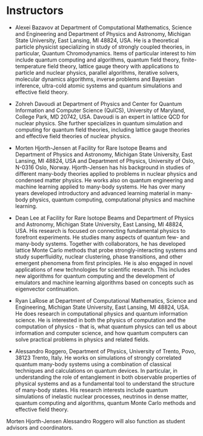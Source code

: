 # Instructors
- Alexei Bazavov at Department of Computational Mathematics, Science and Engineering and Department of Physics and Astronomy, Michigan State University, East Lansing, MI 48824, USA. He is a theoretical particle physicist specializing in study of strongly coupled theories, in particular, Quantum Chromodynamics. Items of particular interest to him include quantum computing and algorithms, quantum field theory, finite-temperature field theory, lattice gauge theory with applications to particle and nuclear physics, parallel algorithms, iterative solvers, molecular dynamics algorithms, inverse problems and Bayesian inference, ultra-cold atomic systems and quantum simulations and effective field theory.

- Zohreh Davoudi at Department of Physics and Center for Quantum Information and Computer Science (QuICS), University of Maryland, College Park, MD 20742, USA. Davoudi is an expert in lattice QCD for nuclear physics. She further specializes in quantum simulation and computing for quantum field theories, including lattice gauge theories and effective field theories of nuclear physics.

- Morten Hjorth-Jensen at Facility for Rare Isotope Beams and Department of Physics and Astronomy, Michigan State University, East Lansing, MI 48824, USA and Department of Physics, University of Oslo, N-0316 Oslo, Norway. Hjorth-Jensen has his background in studies of different many-body theories applied to problems in nuclear physics and condensed matter physics. He works also on quantum engineering and machine learning applied to many-body systems. He has over many years developed introductory and advanced learning material in many-body physics, quantum computing, computational physics and machine learning.

- Dean Lee at Facility for Rare Isotope Beams and Department of Physics and Astronomy, Michigan State University, East Lansing, MI 48824, USA. His research is focused on connecting fundamental physics to forefront experiments. He studies many aspects of quantum few- and many-body systems. Together with collaborators, he has developed lattice Monte Carlo methods that probe strongly-interacting systems and study superfluidity, nuclear clustering, phase transitions, and other emergent phenomena from first principles. He  is also engaged in novel applications of new technologies for scientific research. This includes new algorithms for quantum computing and the development of emulators and machine learning algorithms based on concepts such as eigenvector continuation.
- Ryan LaRose at Department of Computational Mathematics, Science and Engineering, Michigan State University, East Lansing, MI 48824, USA. He does research in computational physics and quantum information science. He is  interested in both the physics of computation and the computation of physics - that is, what quantum physics can tell us about information and computer science, and how quantum computers can solve practical problems in physics and related fields.

- Alessandro Roggero, Department of Physics, University of Trento, Povo, 38123 Trento, Italy. He works on  simulations of strongly correlated quantum many-body systems using a combination of classical techniques and calculations on quantum devices. In particular, in understanding the role of entanglement in both observable properties of physical systems and as a fundamental tool to understand the structure of many-body states. His research interests include quantum simulations of inelastic nuclear processes, neutrinos in dense matter, quantum computing and algorithms, quantum Monte Carlo methods and effective field theory.

Morten Hjorth-Jensen Alessandro Roggero will also function as student advisors and coordinators.
